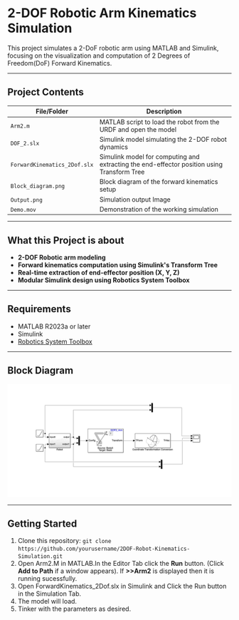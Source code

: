 # 2-DOF Robotic Arm Kinematics Simulation

This project simulates a 2-DoF robotic arm using MATLAB and Simulink, focusing on the visualization and computation of 2 Degrees of Freedom(DoF) Forward Kinematics.

---

## Project Contents

| File/Folder                                   | Description 
|-----------------------------------------------|-------------
| `Arm2.m`                                      | MATLAB script to load the robot from the URDF and open the model 
| `DOF_2.slx`                                   | Simulink model simulating the 2-DOF robot dynamics 
| `ForwardKinematics_2Dof.slx`                  | Simulink model for computing and extracting the end-effector position using Transform Tree 
| `Block_diagram.png`                           | Block diagram of the forward kinematics setup 
| `Output.png`                                  | Simulation output Image
| `Demo.mov`                                    | Demonstration of the working simulation 

---

## What this Project is about

- **2-DOF Robotic arm modeling**
- **Forward kinematics computation using Simulink's Transform Tree**
- **Real-time extraction of end-effector position (X, Y, Z)**
- **Modular Simulink design using Robotics System Toolbox**

---

## Requirements

- MATLAB R2023a or later
- Simulink
- [Robotics System Toolbox](https://www.mathworks.com/products/robotics.html)

---

## Block Diagram
![Simulink Diagram](Blockdiagram.png)

---

## Getting Started

1. Clone this repository:
    ```git clone https://github.com/yourusername/2DOF-Robot-Kinematics-Simulation.git```
2. Open Arm2.M in MATLAB.In the Editor Tab click the **Run** button. (Click **Add to Path** if a window appears).
   If **>>Arm2** is displayed then it is running sucessfully.
3. Open ForwardKinematics_2Dof.slx in Simulink and Click the Run button in the Simulation Tab.
4. The model will load.
5. Tinker with the parameters as desired.

